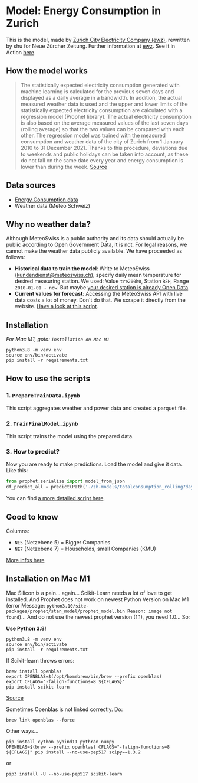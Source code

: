 # Model: Energy Consumption in Zurich
This is the model, made by [Zurich City Electricity Company (ewz)](https://www.ewz.ch/), rewritten by shu for Neue Zürcher Zeitung. Further information at [ewz](https://www.ewz.ch/de/ueber-ewz/newsroom/aus-aktuellem-anlass/versorgung-sichergestellt/energieverbrauch-stadt-zuerich.html). See it in Action [here](https://www.nzz.ch/-ld.1710613).

## How the model works
> The statistically expected electricity consumption generated with machine learning is calculated for the previous seven days and displayed as a daily average in a bandwidth. In addition, the actual measured weather data is used and the upper and lower limits of the statistically expected electricity consumption are calculated with a regression model (Prophet library). The actual electricity consumption is also based on the average measured values of the last seven days (rolling average) so that the two values can be compared with each other. The regression model was trained with the measured consumption and weather data of the city of Zurich from 1 January 2010 to 31 December 2021. Thanks to this procedure, deviations due to weekends and public holidays can be taken into account, as these do not fall on the same date every year and energy consumption is lower than during the week. [Source](https://www.ewz.ch/de/ueber-ewz/newsroom/aus-aktuellem-anlass/versorgung-sichergestellt/energieverbrauch-stadt-zuerich.html)

## Data sources
* [Energy Consumption data](https://data.stadt-zuerich.ch/dataset/ewz_stromabgabe_netzebenen_stadt_zuerich)
* Weather data (Meteo Schweiz)

## Why no weather data?
Although MeteoSwiss is a public authority and its data should actually be public according to Open Government Data, it is not. For legal reasons, we cannot make the weather data publicly available. We have proceeded as follows:
* **Historical data to train the model**: Write to MeteoSwiss (kundendienst@meteoswiss.ch), specify daily mean temperature for desired measuring station. We used: Value `tre200h0`, Station `REH`, Range `2010-01-01 - now`. But maybe [your desired station is already Open Data](https://opendata.swiss/de/organization/bundesamt-fur-meteorologie-und-klimatologie-meteoschweiz).
* **Current values for forecast**: Accessing the MeteoSwiss API with live data costs a lot of money. Don't do that. We scrape it directly from the website. [Have a look at this script](https://github.com/nzzdev/st-methods/blob/master/bots/strom-charts-ch/prediction_zuerich.py).

## Installation
*For Mac M1, goto: `Installation on Mac M1`*
```
python3.8 -m venv env
source env/bin/activate
pip install -r requirements.txt
```

## How to use the scripts
### 1. `PrepareTrainData.ipynb`  
This script aggregates weather and power data and created a parquet file.

### 2. `TrainFinalModel.ipynb`  
This script trains the model using the prepared data.

### 3. How to predict?
Now you are ready to make predictions. Load the model and give it data. Like this:
```python
from prophet.serialize import model_from_json
df_predict_all = predict(Path('./zh-models/totalconsumption_rolling7day.json'), df_data, 'consumption_total')
```
You can find [a more detailed script here](https://github.com/nzzdev/st-methods/blob/master/bots/strom-charts-ch/prediction_zuerich.py).

## Good to know
Columns:
* `NE5` (Netzebene 5) = Bigger Companies
* `NE7` (Netzebene 7) = Households, small Companies (KMU)

[More infos here](https://www.swissgrid.ch/de/home/operation/power-grid/grid-levels.html)

## Installation on Mac M1
Mac Silicon is a pain... again... Scikit-Learn needs a lot of love to get installed. And Prophet does not work on newest Python Version on Mac M1 (error Message: `python3.10/site-packages/prophet/stan_model/prophet_model.bin Reason: image not found`)... And do not use the newest prophet version (1.1), you need 1.0... So:  

**Use Python 3.8!**

```
python3.8 -m venv env
source env/bin/activate
pip install -r requirements.txt
```

If Scikit-learn throws errors:
```
brew install openblas
export OPENBLAS=$(/opt/homebrew/bin/brew --prefix openblas)
export CFLAGS="-falign-functions=8 ${CFLAGS}"
pip install scikit-learn
```
[Source](https://github.com/scipy/scipy/issues/13409)

Sometimes Openblas is not linked correctly. Do:
```
brew link openblas --force
```

Other ways...
```
pip install cython pybind11 pythran numpy
OPENBLAS=$(brew --prefix openblas) CFLAGS="-falign-functions=8 ${CFLAGS}" pip install --no-use-pep517 scipy==1.3.2
```
or
```
pip3 install -U --no-use-pep517 scikit-learn
```
